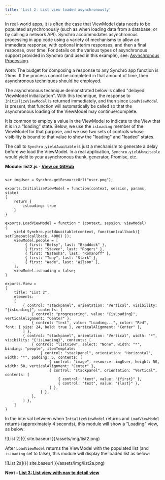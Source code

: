 ```yaml
---
title: 'List 2: List view loaded asynchronously'
---
```


In real-world apps, it is often the case that ViewModel data needs to be populated asynchronously (such as when loading data from a database,
or by calling a network API).  Synchro accommodates asynchronous processing in app code using a variety of mechanisms to allow an immediate
response, with optional interim responses, and then a final response, over time.  For details on the various types of asynchronous support
provided in Synchro (and used in this example), see: [Asynchronous Processing](../general/asynchronous-processing).

_Note_: The budget for composing a response to any Synchro app function is 25ms.  If the process cannot be completed in that amount of time,
then asynchronous techniques should be employed. 

The asynchronous technique demonstrated below is called "delayed ViewModel initialization".  With this technique, the response to 
`InitializeViewModel` is returned immediately, and then since `LoadViewModel` is present, that function will automatically be called
so that the asynchronous loading of the ViewModel may continue/complete.

It is common to employ a value in the ViewModel to indicate to the View that it is in a "loading" state.  Below, we use the `isLoading`
member of the ViewModel for that purpose, and we use two sets of controls whose visibility is bound to that value to show the "loading"
and "loaded" states. 

The call to `Synchro.yieldAwaitable` is just a mechanism to generate a delay before we load the ViewModel.  In a real application, 
`Synchro.yieldAwaitable` would yield to your asynchronous thunk, generator, Promise, etc.

__Module: list2.js - [View on GitHub](https://github.com/SynchroLabs/SynchroTutorial/blob/master/list2.js)__

<pre><code>
var imgUser = Synchro.getResourceUrl("user.png");

exports.InitializeViewModel = function(context, session, params, state)
{
    return {
        <span class="mark">isLoading: true</span>
    }
}

<span class="mark">exports.LoadViewModel = function * (context, session, viewModel)
{
    yield Synchro.yieldAwaitable(context, function(callback){ setTimeout(callback, 4000) });
    viewModel.people = [
         { first: "Betsy", last: "Braddock" }, 
         { first: "Steven", last: "Rogers" }, 
         { first: "Natasha", last: "Romanoff" }, 
         { first: "Tony", last: "Stark" }, 
         { first: "Wade", last: "Wilson" }, 
    ];
    viewModel.isLoading = false;
}</span>

exports.View =
{
    title: "List 2",
    elements:
    [
<span class="mark">        { control: "stackpanel", orientation: "Vertical", visibility: "{isLoading}", contents: [
            { control: "progressring", value: "{isLoading}", verticalAlignment: "Center" },
            { control: "text", value: "Loading...", color: "Red", font: { size: 24, bold: true }, verticalAlignment: "Center" },
        ] },</span>
        { control: "stackpanel", orientation: "Vertical", width: "*", <span class="mark">visibility: "{!isLoading}",</span> contents: [
            { control: "listview", select: "None", width: "*", binding: "people", itemTemplate:
                { control: "stackpanel", orientation: "Horizontal", width: "*", padding: 5, contents: [
                    { control: "image", resource: imgUser, height: 50, width: 50, verticalAlignment: "Center" },
                    { control: "stackpanel", orientation: "Vertical", contents: [
                        { control: "text", value: "{first}" },
                        { control: "text", value: "{last}" },
                    ] },
                ] },
            },
        ] },
    ]
}
</code></pre>

In the interval between when `IntializeViewModel` returns and `LoadViewModel` returns (approximately 4 seconds), this module
will show a "Loading" view, as below: 

![List 2]({{ site.baseurl }}/assets/img/list2.png)

After `LoadViewModel` returns the ViewModel with the populated list (and `isLoading` set to false), this module will display the loaded list as below:

![List 2a]({{ site.baseurl }}/assets/img/list2a.png)

__Next - [List 3: List view with nav to detail view](list-3)__